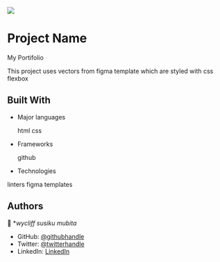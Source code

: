 ![](https://img.shields.io/badge/Microverse-blueviolet)

# Project Name
 My Portifolio

 This project uses vectors from figma template which are styled with css flexbox


## Built With

- Major languages

  html 
  css
- Frameworks

  github
- Technologies

 linters
 figma templates



## Authors

👤 **wycliff susiku mubita*

- GitHub: [@githubhandle](https://github.com/susiku)
- Twitter: [@twitterhandle](https://twitter.com/@ws_mubita)
- LinkedIn: [LinkedIn](https://linkedin.com/in/wycliff-susiku-mubita-010423ba)

